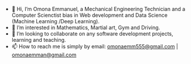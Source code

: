 - 👋 Hi, I’m Omona Emmanuel, a Mechanical Engineering Technician and a Computer Scienctist bias in Web development and Data Science (Machine Learning /Deep Learning).
- 👀 I’m interested in Mathematics, Martial art, Gym and Driving.
- 💞️ I’m looking to collaborate on any software development projects, learning and teaching.
- 📫 How to reach me is simply by email: omonaemm555@gmail.com | omonaemman@gmail.com

<!---
OMONa-E/OMONa-E is a ✨ special ✨ repository because its `README.md` (this file) appears on your GitHub profile.
You can click the Preview link to take a look at your changes.
--->
